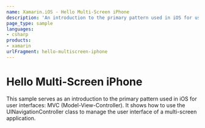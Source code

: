 ```yaml
---
name: Xamarin.iOS - Hello Multi-Screen iPhone
description: 'An introduction to the primary pattern used in iOS for user interfaces: MVC (Model-View-Controller) #getstarted'
page_type: sample
languages:
- csharp
products:
- xamarin
urlFragment: hello-multiscreen-iphone
---
```

# Hello Multi-Screen iPhone

This sample serves as an introduction to the primary pattern used
in iOS for user interfaces: MVC (Model-View-Controller). It shows
how to use the UINavigationController class to manage the user
interface of a multi-screen application.
